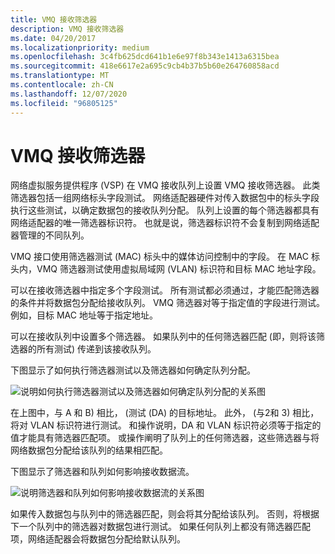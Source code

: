 ```yaml
---
title: VMQ 接收筛选器
description: VMQ 接收筛选器
ms.date: 04/20/2017
ms.localizationpriority: medium
ms.openlocfilehash: 3c4fb625dcd641b1e6e97f8b343e1413a6315bea
ms.sourcegitcommit: 418e6617e2a695c9cb4b37b5b60e264760858acd
ms.translationtype: MT
ms.contentlocale: zh-CN
ms.lasthandoff: 12/07/2020
ms.locfileid: "96805125"
---
```

# <a name="vmq-receive-filters"></a>VMQ 接收筛选器





网络虚拟服务提供程序 (VSP) 在 VMQ 接收队列上设置 VMQ 接收筛选器。 此类筛选器包括一组网络标头字段测试。 网络适配器硬件对传入数据包中的标头字段执行这些测试，以确定数据包的接收队列分配。 队列上设置的每个筛选器都具有网络适配器的唯一筛选器标识符。 也就是说，筛选器标识符不会复制到网络适配器管理的不同队列。

VMQ 接口使用筛选器测试 (MAC) 标头中的媒体访问控制中的字段。 在 MAC 标头内，VMQ 筛选器测试使用虚拟局域网 (VLAN) 标识符和目标 MAC 地址字段。

可以在接收筛选器中指定多个字段测试。 所有测试都必须通过，才能匹配筛选器的条件并将数据包分配给接收队列。 VMQ 筛选器对等于指定值的字段进行测试。 例如，目标 MAC 地址等于指定地址。

可以在接收队列中设置多个筛选器。 如果队列中的任何筛选器匹配 (即，则将该筛选器的所有测试) 传递到该接收队列。

下图显示了如何执行筛选器测试以及筛选器如何确定队列分配。

![说明如何执行筛选器测试以及筛选器如何确定队列分配的关系图](images/vmqfilter.png)

在上图中，与 A 和 B) 相比， (测试 (DA) 的目标地址。 此外， (与2和 3) 相比，将对 VLAN 标识符进行测试。 和操作说明，DA 和 VLAN 标识符必须等于指定的值才能具有筛选器匹配项。 或操作阐明了队列上的任何筛选器，这些筛选器与将网络数据包分配给该队列的结果相匹配。

下图显示了筛选器和队列如何影响接收数据流。

![说明筛选器和队列如何影响接收数据流的关系图](images/vmqfilterpaths.png)

如果传入数据包与队列中的筛选器匹配，则会将其分配给该队列。 否则，将根据下一个队列中的筛选器对数据包进行测试。 如果任何队列上都没有筛选器匹配项，网络适配器会将数据包分配给默认队列。

 

 





